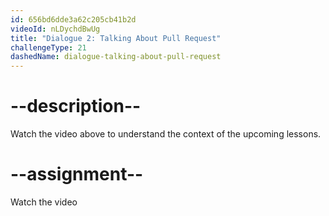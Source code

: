 ```yaml
---
id: 656bd6dde3a62c205cb41b2d
videoId: nLDychdBwUg
title: "Dialogue 2: Talking About Pull Request"
challengeType: 21
dashedName: dialogue-talking-about-pull-request
---
```


# --description--

Watch the video above to understand the context of the upcoming lessons.

# --assignment--

Watch the video
